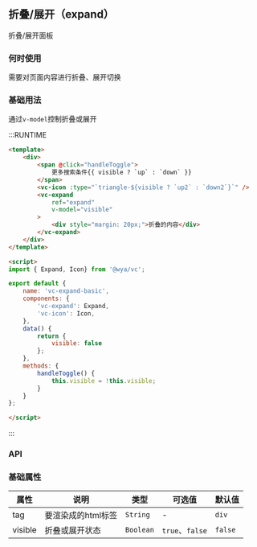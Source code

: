 ## 折叠/展开（expand）

折叠/展开面板

### 何时使用

需要对页面内容进行折叠、展开切换

### 基础用法
通过`v-model`控制折叠或展开

:::RUNTIME
```html
<template>
	<div>
		<span @click="handleToggle">
			更多搜索条件{{ visible ? `up` : `down` }}
		</span>
		<vc-icon :type="`triangle-${visible ? `up2` : `down2`}`" />
		<vc-expand 
			ref="expand"
			v-model="visible"
		>
			<div style="margin: 20px;">折叠的内容</div>
		</vc-expand>
	</div>
</template>

<script>
import { Expand, Icon} from '@wya/vc';

export default {
	name: 'vc-expand-basic',
	components: {
		'vc-expand': Expand,
		'vc-icon': Icon,
	},
	data() {
		return {
			visible: false
		};
	},
	methods: {
		handleToggle() {
			this.visible = !this.visible;
		}
	}
};

</script>
```
:::

### API

### 基础属性

属性 | 说明 | 类型 | 可选值 | 默认值
---|---|---|---|---
tag | 要渲染成的html标签 |`String` | - | `div`
visible | 折叠或展开状态 | `Boolean` | `true`、`false` | `false`
